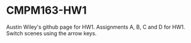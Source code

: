 # CMPM163-HW1
Austin Wiley's github page for HW1. Assignments A, B, C and D for HW1. Switch scenes using the arrow keys.
